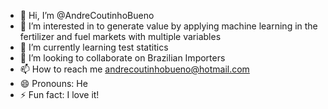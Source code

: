 - 👋 Hi, I’m @AndreCoutinhoBueno
- 👀 I’m interested in to generate value by applying machine learning in the fertilizer and fuel markets with multiple variables
- 🌱 I’m currently learning test statitics
- 💞️ I’m looking to collaborate on Brazilian Importers
- 📫 How to reach me andrecoutinhobueno@hotmail.com
- 😄 Pronouns: He
- ⚡ Fun fact: I love it!

<!---
AndreCoutinhoBueno/AndreCoutinhoBueno is a ✨ special ✨ repository because its `README.md` (this file) appears on your GitHub profile.
You can click the Preview link to take a look at your changes.
--->
